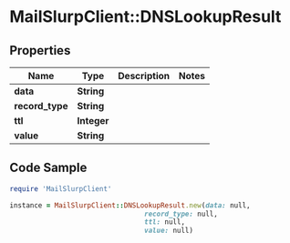 # MailSlurpClient::DNSLookupResult

## Properties

Name | Type | Description | Notes
------------ | ------------- | ------------- | -------------
**data** | **String** |  | 
**record_type** | **String** |  | 
**ttl** | **Integer** |  | 
**value** | **String** |  | 

## Code Sample

```ruby
require 'MailSlurpClient'

instance = MailSlurpClient::DNSLookupResult.new(data: null,
                                 record_type: null,
                                 ttl: null,
                                 value: null)
```


